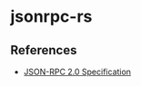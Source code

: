 # jsonrpc-rs

## References
- [JSON-RPC 2.0 Specification]

[JSON-RPC 2.0 Specification]: https://www.jsonrpc.org/specification
